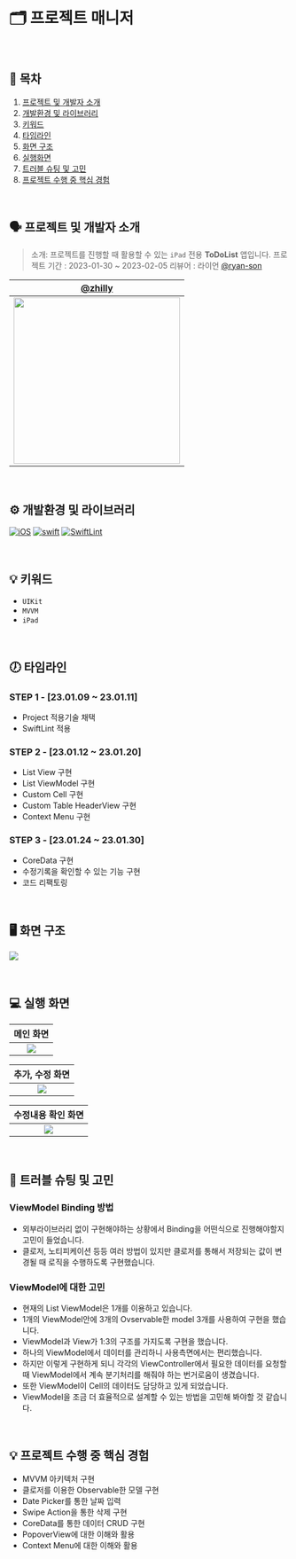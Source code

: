 # 🗂 프로젝트 매니저
<br>

## 📜 목차
1. [프로젝트 및 개발자 소개](#-프로젝트-및-개발자-소개)
2. [개발환경 및 라이브러리](#-개발환경-및-라이브러리)
3. [키워드](#-키워드)
4. [타임라인](#-타임라인)
5. [화면 구조](#-화면-구조)
6. [실행화면](#-실행-화면)
7. [트러블 슈팅 및 고민](#-트러블-슈팅-및-고민)
8. [프로젝트 수행 중 핵심 경험](#-프로젝트-수행-중-핵심-경험)

<br>

## 🗣 프로젝트 및 개발자 소개
>소개: 프로젝트를 진행할 때 활용할 수 있는 `iPad` 전용 **ToDoList** 앱입니다.
프로젝트 기간 : 2023-01-30 ~ 2023-02-05
리뷰어 : 라이언 [@ryan-son](https://github.com/ryan-son)

|[@zhilly](https://github.com/zhilly11)|
|:---:|
|<img src = "https://i.imgur.com/LI4k2B7.jpg" width=300 height=300>|


<br>

## ⚙️ 개발환경 및 라이브러리
[![iOS](https://img.shields.io/badge/iOS_Deployment_Target-14.1-blue)]()
[![swift](https://img.shields.io/badge/Swift-5-orange)]()
[![SwiftLint](https://img.shields.io/badge/SwiftLint-SwiftLint-g)]()

<br>

## 💡 키워드

- `UIKit`
- `MVVM`
- `iPad`

<br>

## 🕖 타임라인

### STEP 1 - [23.01.09 ~ 23.01.11]
- Project 적용기술 채택
- SwiftLint 적용

### STEP 2 - [23.01.12 ~ 23.01.20]
- List View 구현
- List ViewModel 구현
- Custom Cell 구현
- Custom Table HeaderView 구현
- Context Menu 구현

### STEP 3 - [23.01.24 ~ 23.01.30]
- CoreData 구현
- 수정기록을 확인할 수 있는 기능 구현
- 코드 리팩토링

<br>

## 🖥️ 화면 구조

![](https://i.imgur.com/6yqUTHS.png)


<br>

## 💻 실행 화면

| 메인 화면 |
| :--------: |
| ![](https://i.imgur.com/9eVtmNs.png)     |

| 추가, 수정 화면 |
| :--------: |
| ![](https://i.imgur.com/YvzFnZT.png)     |

| 수정내용 확인 화면 |
| :--------: |
| ![](https://i.imgur.com/wGJTEuh.png)     |



<br>

## 🎯 트러블 슈팅 및 고민

### ViewModel Binding 방법
- 외부라이브러리 없이 구현해야하는 상황에서 Binding을 어떤식으로 진행해야할지 고민이 들었습니다.
- 클로저, 노티피케이션 등등 여러 방법이 있지만 클로저를 통해서 저장되는 값이 변경될 때 로직을 수행하도록 구현했습니다.

### ViewModel에 대한 고민
- 현재의 List ViewModel은 1개를 이용하고 있습니다.
- 1개의 ViewModel안에 3개의 Ovservable한 model 3개를 사용하여 구현을 했습니다.
- ViewModel과 View가 1:3의 구조를 가지도록 구현을 했습니다.
- 하나의 ViewModel에서 데이터를 관리하니 사용측면에서는 편리했습니다.
- 하지만 이렇게 구현하게 되니 각각의 ViewController에서 필요한 데이터를 요청할 때 ViewModel에서 계속 분기처리를 해줘야 하는 번거로움이 생겼습니다.
- 또한 ViewModel이 Cell의 데이터도 담당하고 있게 되었습니다.
- ViewModel을 조금 더 효율적으로 설계할 수 있는 방법을 고민해 봐야할 것 같습니다.
<br>

## 💡 프로젝트 수행 중 핵심 경험

- MVVM 아키텍처 구현
- 클로저를 이용한 Observable한 모델 구현
- Date Picker를 통한 날짜 입력
- Swipe Action을 통한 삭제 구현
- CoreData를 통한 데이터 CRUD 구현
- PopoverView에 대한 이해와 활용
- Context Menu에 대한 이해와 활용

<br>
